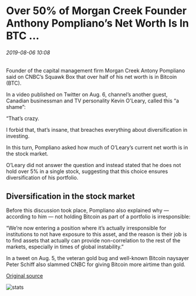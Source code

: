 # Over 50% of Morgan Creek Founder Anthony Pompliano’s Net Worth Is In BTC ...

###### 2019-08-06 10:08

Founder of the capital management firm Morgan Creek Antony Pompliano said on CNBC’s Squawk Box that over half of his net worth is in Bitcoin (BTC).

In a video published on Twitter on Aug. 6, channel’s another guest, Canadian businessman and TV personality Kevin O'Leary, called this “a shame”:

“That’s crazy.

I forbid that, that’s insane, that breaches everything about diversification in investing.

In this turn, Pompliano asked how much of O’Leary’s current net worth is in the stock market.

O’Leary did not answer the question and instead stated that he does not hold over 5% in a single stock, suggesting that this choice ensures diversification of his portfolio.

## Diversification in the stock market

Before this discussion took place, Pompliano also explained why — according to him — not holding Bitcoin as part of a portfolio is irresponsible:

“We’re now entering a position where it’s actually irresponsible for institutions to not have exposure to this asset, and the reason is their job is to find assets that actually can provide non-correlation to the rest of the markets, especially in times of global instability.”

In a tweet on Aug. 5, the veteran gold bug and well-known Bitcoin naysayer Peter Schiff also slammed CNBC for giving Bitcoin more airtime than gold.

[Original source](https://cointelegraph.com/news/over-50-of-morgan-creek-founder-anthony-pomplianos-net-worth-is-in-btc)

![stats](https://c.statcounter.com/11760860/0/a89fa40b/1/ "stats")